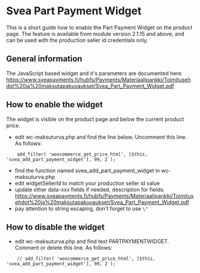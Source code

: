 # Svea Part Payment Widget

This is a short guide how to enable the Part Payment Widget on the product page. The feature is available from module version 2.1.15 and above, 
and can be used with the production seller id credentials only.

## General information

The JavaScript based widget and it's parameters are documented here: https://www.sveapayments.fi/hubfs/Payments/Materiaalipankki/Toimitusehdot%20ja%20maksutapakuvaukset/Svea_Part_Payment_Widget.pdf

## How to enable the widget

The widget is visible on the product page and below the current product price.  

* edit wc-maksuturva.php and find the line below. Uncomment this line. As follows:
````
    add_filter( 'woocommerce_get_price_html', [$this, 'svea_add_part_payment_widget'], 99, 2 );
````
* find the function named svea_add_part_payment_widget in wc-maksuturva.php
* edit widgetSellerId to match your production seller id value
* update other data-xxx fields if needed, description for fields: https://www.sveapayments.fi/hubfs/Payments/Materiaalipankki/Toimitusehdot%20ja%20maksutapakuvaukset/Svea_Part_Payment_Widget.pdf
* pay attention to string escaping, don't forget to use `\"`

## How to disable the widget

* edit wc-maksuturva.php and find text PARTPAYMENTWIDGET. Comment or delete this line. As follows:
````
    // add_filter( 'woocommerce_get_price_html', [$this, 'svea_add_part_payment_widget'], 99, 2 );
````
